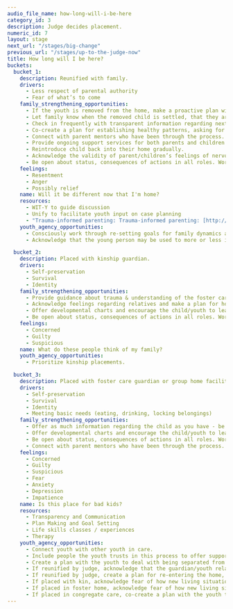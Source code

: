 ```yaml
---
audio_file_name: how-long-will-i-be-here
category_id: 3
description: Judge decides placement.
numeric_id: 7
layout: stage
next_url: "/stages/big-change"
previous_url: "/stages/up-to-the-judge-now"
title: How long will I be here?
buckets:
  bucket_1:
    description: Reunified with family.
    drivers:
      - Less respect of parental authority
      - Fear of what’s to come
    family_strengthening_opportunities:
      - If the youth is removed from the home, make a proactive plan with the family to get the assistance they need to reunify.
      - Let family know when the removed child is settled, that they are ok.
      - Check in frequently with transparent information regarding next steps, consequences of all actions.
      - Co-create a plan for establishing healthy patterns, asking for and finding help when needed.
      - Connect with parent mentors who have been through the process.
      - Provide ongoing support services for both parents and children to work through their feelings about being back together.
      - Reintroduce child back into their home gradually.
      - Acknowledge the validity of parent/children’s feelings of nervousness, fear, resentment etc.
      - Be open about status, consequences of actions in all roles. Work together towards permanency.
    feelings:
      - Resentment
      - Anger
      - Possibly relief
    name: Will it be different now that I'm home?
    resources:
      - WIT-Y to guide discussion
      - Unify to facilitate youth input on case planning
      - "Trauma-informed parenting: Trauma-informed parenting: [http://www.fosteringperspectives.org/fpv18n1/know.htm][http://www.fosteringperspectives.org/fpv18n1/know.htm]"
    youth_agency_opportunities:
      - Consciously work through re-setting goals for family dynamics and expectations
      - Acknowledge that the young person may be used to more or less independence and negotiate accordingly

  bucket_2:
    description: Placed with kinship guardian.
    drivers:
      - Self-preservation
      - Survival
      - Identity
    family_strengthening_opportunities:
      - Provide guidance about trauma & understanding of the foster care system.
      - Acknowledge feelings regarding relatives and make a plan for how to be a supportive guardian without disparaging relatives.
      - Offer developmental charts and encourage the child/youth to learn new life skills as appropriate.
      - Be open about status, consequences of actions in all roles. Work together towards permanency.
    feelings:
      - Concerned
      - Guilty
      - Suspicious
    name: What do these people think of my family?
    youth_agency_opportunities:
      - Prioritize kinship placements.

  bucket_3:
    description: Placed with foster care guardian or group home facility.
    drivers:
      - Self-preservation
      - Survival
      - Identity
      - Meeting basic needs (eating, drinking, locking belongings)
    family_strengthening_opportunities:
      - Offer as much information regarding the child as you have - be transparent about potential issues.
      - Offer developmental charts and encourage the child/youth to learn new life skills as appropriate.
      - Be open about status, consequences of actions in all roles. Work together towards permanency.
      - Connect with parent mentors who have been through the process.
    feelings:
      - Concerned
      - Guilty
      - Suspicious
      - Fear
      - Anxiety
      - Depression
      - Impatience
    name: Is this place for bad kids?
    resources:
      - Transparency and Communication
      - Plan Making and Goal Setting
      - Life skills classes / experiences
      - Therapy
    youth_agency_opportunities:
      - Connect youth with other youth in care.
      - Include people the youth trusts in this process to offer support.
      - Create a plan with the youth to deal with being separated from family.
      - If reunified by judge, acknowledge that the guardian/youth relationship may be damaged and assist the family in working through issues so they can move forward together in a healthy way.
      - If reunified by judge, create a plan for re-entering the home, discuss possible issues, what to do if patterns reemerge, plans for creating new and healthy patterns.
      - If placed with kin, acknowledge fear of how new living situation will turn out, that kin may have mixed feelings, co-create plan to move forward and take on age-appropriate responsibilities for your own life.
      - If placed in foster home, acknowledge fear of how new living situation will work out. Offer child/youth as much info about the new home as you have. Be transparent about what is coming next in the process and how the youth’s behavior may or may not affect outcomes.
      - If placed in congregate care, co-create a plan with the youth to learn to take care of himself - practice paperwork, enable youth to learn home economic, personal finance, finding resources, managing important documents, conflict resolution, setting goals, mindfulness and other healthy coping mechanisms.
---
```


